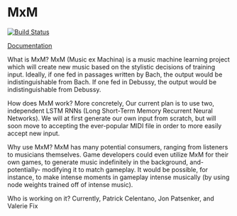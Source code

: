 # MxM
[![Build Status](https://travis-ci.org/MusicExMachina/MxM.svg?branch=master)](https://travis-ci.org/MusicExMachina/MxM)

[Documentation](https://musicexmachina.github.io/MxM/)

What is MxM?
	MxM (Music ex Machina) is a music machine learning project which will create new music based on the stylistic decisions of training input. Ideally, if one fed in passages written by Bach, the output would be indistinguishable from Bach. If one fed in Debussy, the output would be indistinguishable from Debussy.

How does MxM work?
	More concretely, Our current plan is to use two, independent LSTM RNNs (Long Short-Term Memory Recurrent Neural Networks). We will at first generate our own input from scratch, but will soon move to accepting the ever-popular MIDI file in order to more easily accept new input.

Why use MxM?
	MxM has many potential consumers, ranging from listeners to musicians themselves. Game developers could even utilize MxM for their own games, to generate music indefinitely in the background, and- potentially- modifying it to match gameplay. It would be possible, for instance, to make intense moments in gameplay intense musically (by using node weights trained off of intense music).

Who is working on it?
    Currently, Patrick Celentano, Jon Patsenker, and Valerie Fix
